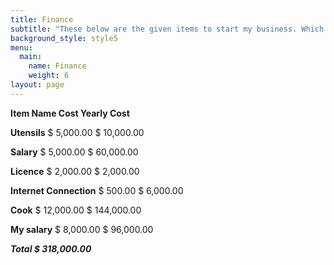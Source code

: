 ```yaml
---
title: Finance
subtitle: "These below are the given items to start my business. Which include utensils which will cost\r\n\naround $5000 in first month and could reach to $10000 for the year whereas license cost will\r\n\nstay at $2000 for the year. My business will require around $6000 for year. May salary, delivery\r\n\nboys salary and cook salary would cost me around $25000 monthly and $250000 yearly."
background_style: style5
menu:
  main:
    name: Finance
    weight: 6
layout: page
---
```

**Item Name                         Cost                       Yearly Cost**

**Utensils**                           $ 5,000.00                $ 10,000.00

**Salary**                              $ 5,000.00                $ 60,000.00

**Licence**                           $ 2,000.00                $ 2,000.00

**Internet Connection**      $ 500.00                   $ 6,000.00

**Cook**                              $ 12,000.00              $ 144,000.00

**My salary**                       $ 8,000.00                $ 96,000.00

_**Total                                         $ 318,000.00**_
